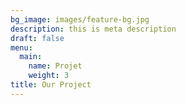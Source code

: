 ```yaml
---
bg_image: images/feature-bg.jpg
description: this is meta description
draft: false
menu:
  main:
    name: Projet
    weight: 3
title: Our Project
---
```

